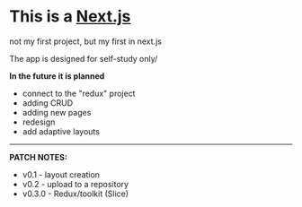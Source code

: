 # This is a [Next.js](https://nextjs.org/) 

not my first project, but my first in next.js

The app is designed for self-study only/

**In the future it is planned**
- connect to the "redux" project
- adding CRUD
- adding new pages
- redesign
- add adaptive layouts
____
**PATCH NOTES:**
- v0.1 - layout creation 
- v0.2 - upload to a repository 
- v0.3.0 - Redux/toolkit (Slice)


   
